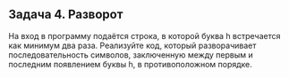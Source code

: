 ## Задача 4. Разворот
На вход в программу подаётся строка, в которой буква h встречается как минимум два раза. Реализуйте код, который разворачивает последовательность символов, заключенную между первым и последним появлением буквы h, в противоположном порядке.
